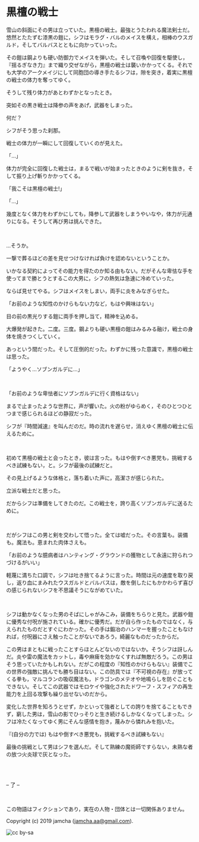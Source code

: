 

# 黒檀の戦士

雪山の斜面にその男は立っていた。黒檀の戦士。最強とうたわれる魔法剣士だ。悠然とたたずむ漆黒の鎧に，シフはモラグ・バルのメイスを構え，相棒のウスガルド，そしてバルバスとともに向かっていった。  

その鎧は鋼よりも硬い防御力でメイスを弾いた。そして召喚や回復を駆使し，『揺るぎなき力』まで織り交ぜながら，黒檀の戦士は襲いかかってくる。それでも大学のアークメイジにして同胞団の導き手たるシフは，隙を突き，着実に黒檀の戦士の体力を奪ってゆく。  

そうして残り体力があとわずかとなったとき。  

突如その黒き戦士は降参の声をあげ，武器をしまった。  

何だ？  

シフがそう思った刹那。  

戦士の体力が一瞬にして回復していくのが見えた。  

「…」  

体力が完全に回復した戦士は，まるで戦いが始まったときのように剣を抜き，そして振り上げ斬りかかってくる。  

「我こそは黒檀の戦士!」  

「…」  

幾度となく体力をわずかにしても，降参して武器をしまうやいなや，体力が元通りになる。そうして再び男は挑んできた。  

<br>  

…そうか。  

一撃で葬るほどの差を見せつけなければ負けを認めないということか。  

いかなる契約によってその能力を得たのか知る由もない。だがそんな卑怯な手を使ってまで勝とうとするこの大男に，シフの熱気は急速に冷めていった。  

ならば見せてやる。シフはメイスをしまい，両手に炎をみなぎらせた。  

「お前のような知性のかけらもない力など，もはや興味はない」  

目の前の黒光りする鎧に両手を押し当て，精神を込める。  

大爆発が起きた。二度。三度。鋼よりも硬い黒檀の鎧はみるみる融け，戦士の身体を焼きつくしていく。  

あっという間だった。そして圧倒的だった。わずかに残った意識で，黒檀の戦士は思った。  

「ようやく…ソブンガルデに…」  

<br>  

「お前のような卑怯者にソブンガルデに行く資格はない」  

まるで止まったような世界に，声が響いた。火の粉がゆらめく，そのひとつひとつまで感じられるほどの静寂だった。  

シフが『時間減速』を叫んだのだ。時の流れを遅らせ，消えゆく黒檀の戦士に伝えるために。  

<br>  

初めて黒檀の戦士と会ったとき，彼は言った。もはや倒すべき悪党も，挑戦するべき試練もない，と。シフが最後の試練だと。  

その見上げるような体格と，落ち着いた声に，高潔さが感じられた。  

立派な戦士だと思った。  

だからシフは準備をしてきたのだ。この戦士を，誇り高くソブンガルデに送るために。  

<br>  

だがシフはこの男と剣を交わして悟った。全ては嘘だった。その言葉も。装備も。魔法も。恵まれた肉体さえも。  

「お前のような臆病者はハンティング・グラウンドの獲物として永遠に狩られつづけるがいい」  

軽蔑に満ちた口調で，シフは吐き捨てるように言った。時間は元の速度を取り戻し，返り血にまみれたウスガルドとバルバスは，敵を倒したにもかかわらず喜びの感じられないシフを不思議そうにながめていた。  

<br>  

シフは動かなくなった男のそばにしゃがみこみ，装備をちらりと見た。武器や鎧に優秀な付呪が施されている。確かに優秀だ。だが自ら作ったものではなく，与えられたものだとすぐにわかった。その手は鍛冶のハンマーを握ったこともなければ，付呪器にさえ触ったことがないであろう，綺麗なものだったからだ。  

この男はまともに戦ったことすらほとんどないのではないか。そうシフは訝しんだ。炎や雷の魔法をカットし，毒や麻痺を効かなくすれば無敵だろう。この男はそう思っていたかもしれない。だがこの程度の『知性のかけらもない』装備でこの世界の強敵に挑んでも勝ち目はない。この防具では『不可視の存在』が放ってくる拳も，マルコランの吸収魔法も，ドラゴンのメテオや地鳴らしを防ぐこともできない。そしてこの武器ではモロケイや強化されたドワーフ・スフィアの再生能力を上回る攻撃も繰り出せないのだから。  

変化した世界を知ろうとせず，かといって強者としての誇りを捨てることもできず，窮した男は，雪山の影でひっそりと生き続けるしかなくなってしまった。シフは冷たくなってゆく男にそんな感情を抱き，蔑みから憐れみを抱いた。  

『(自分の力では) もはや倒すべき悪党も，挑戦するべき試練もない』  

最後の挑戦として男はシフを選んだ。そして熟練の魔術師ですらない，未熟な者の放つ火炎球で灰となった。  

<br>  
<br>  

&#x2013; 了 &#x2013;  

<br>  

この物語はフィクションであり，実在の人物・団体とは一切関係ありません。  

Copyright (c) 2019 jamcha (jamcha.aa@gmail.com).  

![cc by-sa](http://i.creativecommons.org/l/by-sa/4.0/88x31.png)  

